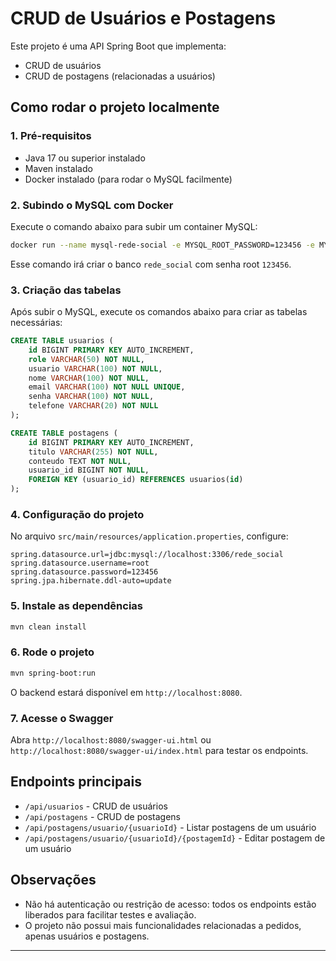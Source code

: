 # CRUD de Usuários e Postagens

Este projeto é uma API Spring Boot que implementa:
- CRUD de usuários
- CRUD de postagens (relacionadas a usuários)

## Como rodar o projeto localmente

### 1. Pré-requisitos
- Java 17 ou superior instalado
- Maven instalado
- Docker instalado (para rodar o MySQL facilmente)

### 2. Subindo o MySQL com Docker
Execute o comando abaixo para subir um container MySQL:

```bash
docker run --name mysql-rede-social -e MYSQL_ROOT_PASSWORD=123456 -e MYSQL_DATABASE=rede_social -p 3306:3306 -d mysql:8.0
```
Esse comando irá criar o banco `rede_social` com senha root `123456`.

### 3. Criação das tabelas
Após subir o MySQL, execute os comandos abaixo para criar as tabelas necessárias:

```sql
CREATE TABLE usuarios (
    id BIGINT PRIMARY KEY AUTO_INCREMENT,
    role VARCHAR(50) NOT NULL,
    usuario VARCHAR(100) NOT NULL,
    nome VARCHAR(100) NOT NULL,
    email VARCHAR(100) NOT NULL UNIQUE,
    senha VARCHAR(100) NOT NULL,
    telefone VARCHAR(20) NOT NULL
);

CREATE TABLE postagens (
    id BIGINT PRIMARY KEY AUTO_INCREMENT,
    titulo VARCHAR(255) NOT NULL,
    conteudo TEXT NOT NULL,
    usuario_id BIGINT NOT NULL,
    FOREIGN KEY (usuario_id) REFERENCES usuarios(id)
);
```

### 4. Configuração do projeto
No arquivo `src/main/resources/application.properties`, configure:

```properties
spring.datasource.url=jdbc:mysql://localhost:3306/rede_social
spring.datasource.username=root
spring.datasource.password=123456
spring.jpa.hibernate.ddl-auto=update
```

### 5. Instale as dependências
```bash
mvn clean install
```

### 6. Rode o projeto
```bash
mvn spring-boot:run
```
O backend estará disponível em `http://localhost:8080`.

### 7. Acesse o Swagger
Abra `http://localhost:8080/swagger-ui.html` ou `http://localhost:8080/swagger-ui/index.html` para testar os endpoints.

## Endpoints principais

- `/api/usuarios` - CRUD de usuários
- `/api/postagens` - CRUD de postagens
- `/api/postagens/usuario/{usuarioId}` - Listar postagens de um usuário
- `/api/postagens/usuario/{usuarioId}/{postagemId}` - Editar postagem de um usuário

## Observações
- Não há autenticação ou restrição de acesso: todos os endpoints estão liberados para facilitar testes e avaliação.
- O projeto não possui mais funcionalidades relacionadas a pedidos, apenas usuários e postagens.

---
